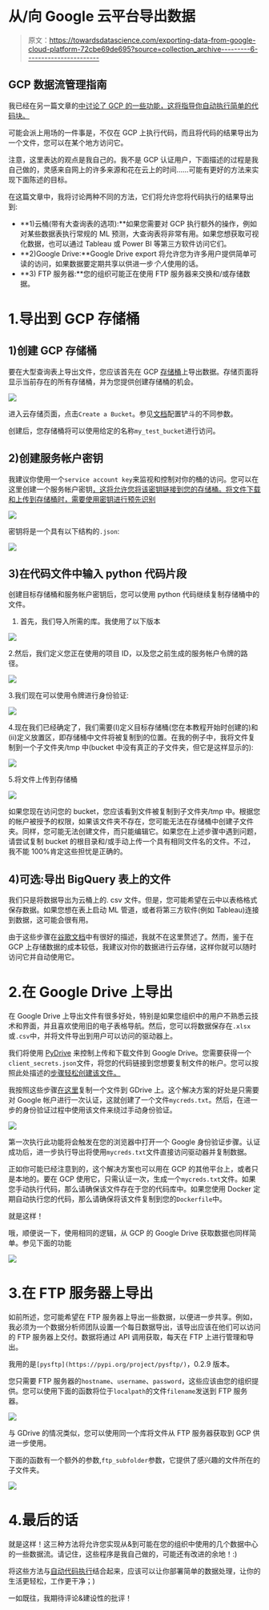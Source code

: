 # 从/向 Google 云平台导出数据

> 原文：<https://towardsdatascience.com/exporting-data-from-google-cloud-platform-72cbe69de695?source=collection_archive---------6----------------------->

## GCP 数据流管理指南

我已经在另一篇文章的[中讨论了 GCP 的一些功能，这将指导你自动执行简单的代码块。](https://juls-dotcom.github.io/google%20cloud.html)

可能会派上用场的一件事是，不仅在 GCP 上执行代码，而且将代码的结果导出为一个文件，您可以在某个地方访问它。

注意，这里表达的观点是我自己的。我不是 GCP 认证用户，下面描述的过程是我自己做的，灵感来自网上的许多来源和花在云上的时间……可能有更好的方法来实现下面陈述的目标。

在这篇文章中，我将讨论两种不同的方法，它们将允许您将代码执行的结果导出到:

*   **1)云桶(带有大查询表的选项):**如果您需要对 GCP 执行额外的操作，例如对某些数据表执行常规的 ML 预测，大查询表将非常有用。如果您想获取可视化数据，也可以通过 Tableau 或 Power BI 等第三方软件访问它们。
*   **2)Google Drive:**Google Drive export 将允许您为许多用户提供简单可读的访问，如果数据要定期共享以供进一步*个人*使用的话。
*   **3) FTP 服务器:**您的组织可能正在使用 FTP 服务器来交换和/或存储数据。

# 1.导出到 GCP 存储桶

## 1)创建 GCP 存储桶

要在大型查询表上导出文件，您应该首先在 GCP [存储桶](https://cloud.google.com/storage/docs/json_api/v1/buckets)上导出数据。存储页面将显示当前存在的所有存储桶，并为您提供创建存储桶的机会。

![](img/11eab64fd212d5abd201fac933366944.png)

进入云存储页面，点击`Create a Bucket`。参见[文档](https://cloud.google.com/storage/docs/creating-buckets)配置铲斗的不同参数。

创建后，您存储桶将可以使用给定的名称`my_test_bucket`进行访问。

## 2)创建服务帐户密钥

我建议你使用一个`service account key`来监视和控制对你的桶的访问。您可以在这里创建一个服务帐户密钥[，这将允许您将该密钥链接到您的存储桶。将文件下载和上传到存储桶时，需要使用密钥进行预先识别](https://cloud.google.com/iam/docs/creating-managing-service-account-keys#iam-service-account-keys-create-console)

![](img/c2f8ea69fbfa677a9a5c1bca43be5888.png)

密钥将是一个具有以下结构的`.json`:

![](img/820d731692927be8612b96631c08dba4.png)

## 3)在代码文件中输入 python 代码片段

创建目标存储桶和服务帐户密钥后，您可以使用 python 代码继续复制存储桶中的文件。

1.  首先，我们导入所需的库。我使用了以下版本

![](img/a279146bb871fa1aad6af2832b304e42.png)

2.然后，我们定义您正在使用的项目 ID，以及您之前生成的服务帐户令牌的路径。

![](img/de114481b4c36467b58e3f6fdb3bc7d3.png)

3.我们现在可以使用令牌进行身份验证:

![](img/23444bc2fd91c8095957dd0b067727ee.png)

4.现在我们已经确定了，我们需要(I)定义目标存储桶(您在本教程开始时创建的)和(ii)定义放置区，即存储桶中文件将被复制到的位置。在我的例子中，我将文件复制到一个子文件夹/tmp 中(bucket 中没有真正的子文件夹，但它是这样显示的):

![](img/dc0386247c1d0c3a3450814ac8bff6b6.png)

5.将文件上传到存储桶

![](img/47cd82c408004f0a188fc13de612f7a3.png)

如果您现在访问您的 bucket，您应该看到文件被复制到子文件夹/tmp 中。根据您的帐户被授予的权限，如果该文件夹不存在，您可能无法在存储桶中创建子文件夹。同样，您可能无法创建文件，而只能编辑它。如果您在上述步骤中遇到问题，请尝试复制 bucket 的根目录和/或手动上传一个具有相同文件名的文件。不过，我不能 100%肯定这些担忧是正确的。

## 4)可选:导出 BigQuery 表上的文件

我们只是将数据导出为云桶上的. csv 文件。但是，您可能希望在云中以表格格式保存数据。如果您想在表上启动 ML 管道，或者将第三方软件(例如 Tableau)连接到数据，这可能会很有用。

由于这些步骤在[谷歌文档](https://cloud.google.com/bigquery/docs/loading-data-cloud-storage-csv)中有很好的描述，我就不在这里赘述了。然而，鉴于在 GCP 上存储数据的成本较低，我建议对你的数据进行云存储，这样你就可以随时访问它并自动使用它。

# 2.在 Google Drive 上导出

在 Google Drive 上导出文件有很多好处，特别是如果您组织中的用户不熟悉云技术和界面，并且喜欢使用旧的电子表格导航。然后，您可以将数据保存在`.xlsx`或`.csv`中，并将文件导出到用户可以访问的驱动器上。

我们将使用 [PyDrive](https://pypi.org/project/PyDrive/) 来控制上传和下载文件到 Google Drive。您需要获得一个`client_secrets.json`文件，将您的代码链接到您想要复制文件的帐户。您可以按照此处描述的[步骤轻松创建该文件。](https://developers.google.com/adwords/api/docs/guides/authentication?authuser=3)

我按照这些步骤[在这里](https://stackoverflow.com/questions/24419188/automating-pydrive-verification-process)复制一个文件到 GDrive 上。这个解决方案的好处是只需要对 Google 帐户进行一次认证，这就创建了一个文件`mycreds.txt`。然后，在进一步的身份验证过程中使用该文件来绕过手动身份验证。

![](img/f7405e968b9c98937ce48f67ea958b3f.png)

第一次执行此功能将会触发在您的浏览器中打开一个 Google 身份验证步骤。认证成功后，进一步执行导出将使用`mycreds.txt`文件直接访问驱动器并复制数据。

正如你可能已经注意到的，这个解决方案也可以用在 GCP 的其他平台上，或者只是本地的。要在 GCP 使用它，只需认证一次，生成一个`mycreds.txt`文件。如果您手动执行代码，那么请确保该文件存在于您的代码库中。如果您使用 Docker 定期自动执行您的代码，那么请确保将该文件复制到您的`Dockerfile`中。

就是这样！

哦，顺便说一下，使用相同的逻辑，从 GCP 的 Google Drive 获取数据也同样简单。参见下面的功能

![](img/38c3be958dcea460c5831d5597e79a8b.png)

# 3.在 FTP 服务器上导出

如前所述，您可能希望在 FTP 服务器上导出一些数据，以便进一步共享。例如，我必须为一个数据分析师团队设置一个每日数据导出，该导出应该在他们可以访问的 FTP 服务器上交付。数据将通过 API 调用获取，每天在 FTP 上进行管理和导出。

我用的是`[pysftp](https://pypi.org/project/pysftp/)`，0.2.9 版本。

您只需要 FTP 服务器的`hostname`、`username`、`password`，这些应该由您的组织提供。您可以使用下面的函数将位于`localpath`的文件`filename`发送到 FTP 服务器。

![](img/21fa4f28ac844fe21419b449fa098347.png)

与 GDrive 的情况类似，您可以使用同一个库将文件从 FTP 服务器获取到 GCP 供进一步使用。

下面的函数有一个额外的参数,`ftp_subfolder`参数，它提供了感兴趣的文件所在的子文件夹。

![](img/4fcefd521681af33f4ec9f03d786ede8.png)

# 4.最后的话

就是这样！这三种方法将允许您实现从&到可能在您的组织中使用的几个数据中心的一些数据流。请记住，这些程序是我自己做的，可能还有改进的余地！:)

将这些方法与[自动代码执行](https://juls-dotcom.github.io/google%20cloud.html)结合起来，应该可以让你部署简单的数据处理，让你的生活更轻松，工作更干净；)

一如既往，我期待评论&建设性的批评！